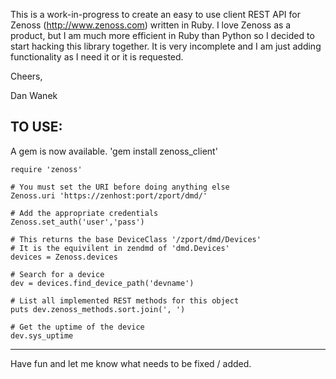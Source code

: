 This is a work-in-progress to create an easy to use client REST API for
Zenoss (http://www.zenoss.com) written in Ruby.  I love Zenoss as a
product, but I am much more efficient in Ruby than Python so I decided
to start hacking this library together.  It is very incomplete and I am
just adding functionality as I need it or it is requested.

Cheers,

Dan Wanek


TO USE:
-------
A gem is now available.  'gem install zenoss_client'

	require 'zenoss'

	# You must set the URI before doing anything else
	Zenoss.uri 'https://zenhost:port/zport/dmd/'

	# Add the appropriate credentials
	Zenoss.set_auth('user','pass')
	
	# This returns the base DeviceClass '/zport/dmd/Devices'
	# It is the equivilent in zendmd of 'dmd.Devices'
	devices = Zenoss.devices

	# Search for a device
	dev = devices.find_device_path('devname')

	# List all implemented REST methods for this object
	puts dev.zenoss_methods.sort.join(', ')

	# Get the uptime of the device
	dev.sys_uptime

---------

Have fun and let me know what needs to be fixed / added.
